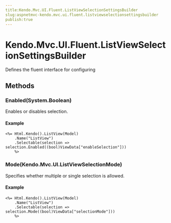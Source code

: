 ```yaml
---
title:Kendo.Mvc.UI.Fluent.ListViewSelectionSettingsBuilder
slug:aspnetmvc-kendo.mvc.ui.fluent.listviewselectionsettingsbuilder
publish:true
---
```


# Kendo.Mvc.UI.Fluent.ListViewSelectionSettingsBuilder

Defines the fluent interface for configuring

## Methods

### Enabled(System.Boolean)
Enables or disables selection.

#### Example
    <%= Html.Kendo().ListView(Model)
        .Name("ListView")
        .Selectable(selection => selection.Enabled((bool)ViewData["enableSelection"]))
        %>

### Mode(Kendo.Mvc.UI.ListViewSelectionMode)
Specifies whether multiple or single selection is allowed.

#### Example
    <%= Html.Kendo().ListView(Model)
        .Name("ListView")
        .Selectable(selection => selection.Mode((bool)ViewData["selectionMode"]))
        %>